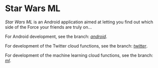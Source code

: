 # Star Wars ML
*Star Wars ML* is an Android application aimed at letting you find out which side of the Force your friends are truly on...

For Android development, see the branch: *[android](https://github.com/CamWeston/Star_Wars_ML/tree/android)*.

For development of the Twitter cloud functions, see the branch: *[twitter](https://github.com/CamWeston/Star_Wars_ML/tree/twitter)*.

For development of the machine learning cloud functions, see the branch: *[ml](https://github.com/CamWeston/Star_Wars_ML/tree/ml)*.
